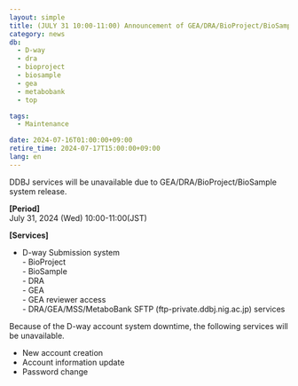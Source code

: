 ```yaml
---
layout: simple
title: (JULY 31 10:00-11:00) Announcement of GEA/DRA/BioProject/BioSample system suspension 
category: news
db:
  - D-way
  - dra
  - bioproject
  - biosample
  - gea
  - metabobank
  - top

tags:
  - Maintenance

date: 2024-07-16T01:00:00+09:00
retire_time: 2024-07-17T15:00:00+09:00
lang: en
---
```

DDBJ services will be unavailable due to GEA/DRA/BioProject/BioSample system release.    

**[Period]**  
July 31, 2024 (Wed) 10:00-11:00(JST)    

**[Services]**
- D-way Submission system  
        - BioProject  
        - BioSample  
        - DRA  
        - GEA  
        - GEA reviewer access  
        - DRA/GEA/MSS/MetaboBank SFTP (ftp-private.ddbj.nig.ac.jp) services  

Because of the D-way account system downtime, the following services will be unavailable.
- New account creation
- Account information update
- Password change